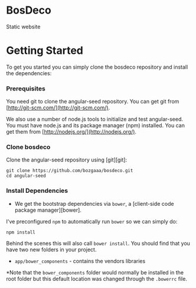 # BosDeco
Static website

# Getting Started

To get you started you can simply clone the bosdeco repository and install the dependencies:

### Prerequisites

You need git to clone the angular-seed repository. You can get git from
[http://git-scm.com/](http://git-scm.com/).

We also use a number of node.js tools to initialize and test angular-seed. You must have node.js and
its package manager (npm) installed.  You can get them from [http://nodejs.org/](http://nodejs.org/).

### Clone bosdeco

Clone the angular-seed repository using [git][git]:

```
git clone https://github.com/bozgaaa/bosdeco.git
cd angular-seed
```

### Install Dependencies

* We get the bootstrap dependencies via `bower`, a [client-side code package manager][bower].

I've preconfigured `npm` to automatically run `bower` so we can simply do:

```
npm install
```

Behind the scenes this will also call `bower install`.  You should find that you have two new
folders in your project.

* `app/bower_components` - contains the vendors libraries

*Note that the `bower_components` folder would normally be installed in the root folder but
this default location was changed through the `.bowerrc` file.